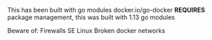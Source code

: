 This has been built with go modules
docker.io/go-docker **REQUIRES** package management, this was built with 1.13 go modules

Beware of:
  Firewalls
  SE Linux
  Broken docker networks

